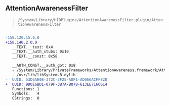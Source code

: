 ## AttentionAwarenessFilter

> `/System/Library/HIDPlugins/AttentionAwarenessFilter.plugin/AttentionAwarenessFilter`

```diff

-158.120.15.0.0
+158.140.2.0.0
   __TEXT.__text: 0x4
   __TEXT.__auth_stubs: 0x10
   __TEXT.__const: 0x58

   __AUTH_CONST.__auth_got: 0x8
   - /System/Library/PrivateFrameworks/AttentionAwareness.framework/AttentionAwareness
   - /usr/lib/libSystem.B.dylib
-  UUID: 53D6AE0E-372C-3F25-ADF1-AD066ACFFE20
+  UUID: 9D0E6BD1-079F-3B7A-B078-613EE7166614
   Functions: 1
   Symbols:   4
   CStrings:  0

```
